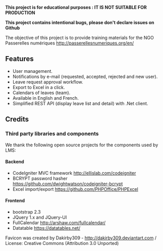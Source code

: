 **This project is for educational purposes : IT IS NOT SUITABLE FOR PRODUCTION**

**This project contains intentional bugs, please don't declare issues on Github**

The objective of this project is to provide training materials for the NGO Passerelles numériques http://passerellesnumeriques.org/en/

## Features

* User management.
* Notifications by e-mail (requested, accepted, rejected and new user).
* Leave request approval workflow.
* Export to Excel in a click.
* Calendars of leaves (team).
* Available in English and French.
* Simplified REST API (display leave list and detail) with .Net client.

## Credits

### Third party libraries and components

We thank the following open source projects for the components used by LMS:

#### Backend

* CodeIgniter MVC framework http://ellislab.com/codeigniter
* BCRYPT password hasher https://github.com/dwightwatson/codeigniter-bcrypt
* Excel import/export https://github.com/PHPOffice/PHPExcel

#### Frontend

* bootstrap 2.3
* JQuery 1.x and JQuery-UI
* FullCalendar http://arshaw.com/fullcalendar/
* Datatable https://datatables.net/

Favicon was created by Dakirby309 - http://dakirby309.deviantart.com / License: Creative Commons (Attribution 3.0 Unported)
